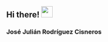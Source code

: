 ## Hi there! <img src="https://raw.githubusercontent.com/MartinHeinz/MartinHeinz/master/wave.gif" width="30px">

<h3>José Julián Rodríguez Cisneros</h3>

